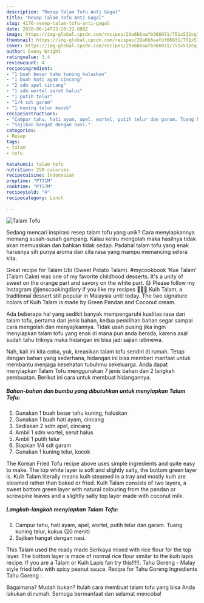```yaml
---
description: "Resep Talam Tofu Anti Gagal"
title: "Resep Talam Tofu Anti Gagal"
slug: 4176-resep-talam-tofu-anti-gagal
date: 2020-06-14T23:28:22.080Z
image: https://img-global.cpcdn.com/recipes/29a6b6aafb366931/751x532cq70/talam-tofu-foto-resep-utama.jpg
thumbnail: https://img-global.cpcdn.com/recipes/29a6b6aafb366931/751x532cq70/talam-tofu-foto-resep-utama.jpg
cover: https://img-global.cpcdn.com/recipes/29a6b6aafb366931/751x532cq70/talam-tofu-foto-resep-utama.jpg
author: Danny Wright
ratingvalue: 3.4
reviewcount: 4
recipeingredient:
- "1 buah besar tahu kuning haluskan"
- "1 buah hati ayam cincang"
- "2 sdm apel cincang"
- "1 sdm wortel serut halus"
- "1 putih telur"
- "1/4 sdt garam"
- "1 kuning telur kocok"
recipeinstructions:
- "Campur tahu, hati ayam, apel, wortel, putih telur dan garam. Tuang kuning telur, kukus (20 menit)"
- "Sajikan hangat dengan nasi."
categories:
- Resep
tags:
- talam
- tofu

katakunci: talam tofu 
nutrition: 258 calories
recipecuisine: Indonesian
preptime: "PT31M"
cooktime: "PT57M"
recipeyield: "4"
recipecategory: Lunch

---
```



![Talam Tofu](https://img-global.cpcdn.com/recipes/29a6b6aafb366931/751x532cq70/talam-tofu-foto-resep-utama.jpg)

Sedang mencari inspirasi resep talam tofu yang unik? Cara menyiapkannya memang susah-susah gampang. Kalau keliru mengolah maka hasilnya tidak akan memuaskan dan bahkan tidak sedap. Padahal talam tofu yang enak harusnya sih punya aroma dan cita rasa yang mampu memancing selera kita.

Great recipe for Talam Ubi (Sweet Potato Talam). #mycookbook &#39;Kue Talam&#39; (Talam Cake) was one of my favorite childhood desserts. It&#39;s a unity of sweet on the orange part and savory on the white part. 😋 Please follow my Instagram @jenscookingdiary if you like my recipes 🙏🏻😊 Kuih Talam, a traditional dessert still popular in Malaysia until today. The two signature colors of Kuih Talam is made by Green Pandan and Coconut cream.

Ada beberapa hal yang sedikit banyak mempengaruhi kualitas rasa dari talam tofu, pertama dari jenis bahan, kedua pemilihan bahan segar sampai cara mengolah dan menyajikannya. Tidak usah pusing jika ingin menyiapkan talam tofu yang enak di mana pun anda berada, karena asal sudah tahu triknya maka hidangan ini bisa jadi sajian istimewa.


Nah, kali ini kita coba, yuk, kreasikan talam tofu sendiri di rumah. Tetap dengan bahan yang sederhana, hidangan ini bisa memberi manfaat untuk membantu menjaga kesehatan tubuhmu sekeluarga. Anda dapat menyiapkan Talam Tofu menggunakan 7 jenis bahan dan 2 langkah pembuatan. Berikut ini cara untuk membuat hidangannya.

<!--inarticleads1-->

##### Bahan-bahan dan bumbu yang dibutuhkan untuk menyiapkan Talam Tofu:

1. Gunakan 1 buah besar tahu kuning, haluskan
1. Gunakan 1 buah hati ayam, cincang
1. Sediakan 2 sdm apel, cincang
1. Ambil 1 sdm wortel, serut halus
1. Ambil 1 putih telur
1. Siapkan 1/4 sdt garam
1. Gunakan 1 kuning telur, kocok


The Korean Fried Tofu recipe above uses simple ingredients and quite easy to make. The top white layer is soft and slightly salty, the bottom green layer is. Kuih Talam literally means kuih steamed in a tray and mostly kuih are steamed rather than baked or fried. Kuih Talam consists of two layers, a sweet bottom green layer with natural colouring from the pandan or screwpine leaves and a slightly salty top layer made with coconut milk. 

<!--inarticleads2-->

##### Langkah-langkah menyiapkan Talam Tofu:

1. Campur tahu, hati ayam, apel, wortel, putih telur dan garam. Tuang kuning telur, kukus (20 menit)
1. Sajikan hangat dengan nasi.


This Talam used the ready made Serikaya mixed with rice flour for the top layer. The bottom layer is made of normal rice flour similar to the kuih lapis recipe. If you are a Talam or Kuih Lapis fan try this!!!!!. Tahu Goreng - Malay style fried tofu with spicy peanut sauce. Recipe for Tahu Goreng Ingredients Tahu Goreng :. 

Bagaimana? Mudah bukan? Itulah cara membuat talam tofu yang bisa Anda lakukan di rumah. Semoga bermanfaat dan selamat mencoba!
